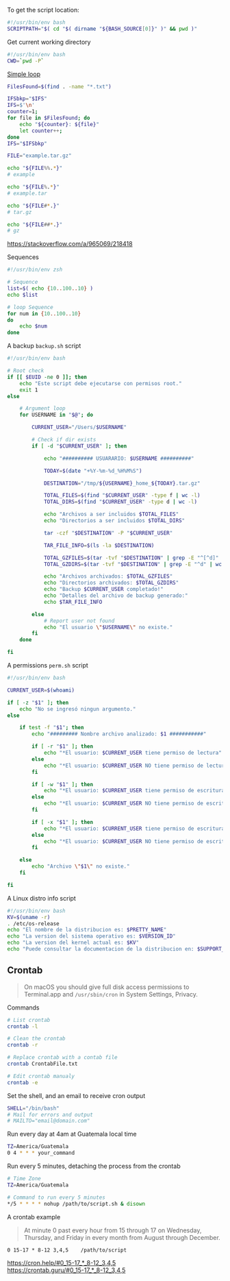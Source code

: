 To get the script location:
```sh
#!/usr/bin/env bash
SCRIPTPATH="$( cd "$( dirname "${BASH_SOURCE[0]}" )" && pwd )"
```

Get current working directory
```sh
#!/usr/bin/env bash
CWD=`pwd -P`
```

[Simple loop](https://stackoverflow.com/a/41904013/218418)
```sh
FilesFound=$(find . -name "*.txt")

IFSbkp="$IFS"
IFS=$'\n'
counter=1;
for file in $FilesFound; do
	echo "${counter}: ${file}"
	let counter++;
done
IFS="$IFSbkp"
```

```sh
FILE="example.tar.gz"

echo "${FILE%%.*}"
# example

echo "${FILE%.*}"
# example.tar

echo "${FILE#*.}"
# tar.gz

echo "${FILE##*.}"
# gz
```

https://stackoverflow.com/a/965069/218418

Sequences
```sh
#!/usr/bin/env zsh

# Sequence
list=$( echo {10..100..10} )
echo $list

# loop Sequence
for num in {10..100..10}
do
	echo $num
done
```

A backup `backup.sh` script
```sh
#!/usr/bin/env bash

# Root check
if [[ $EUID -ne 0 ]]; then
	echo "Este script debe ejecutarse con permisos root." 
	exit 1
else

	# Argument loop
	for USERNAME in "$@"; do

		CURRENT_USER="/Users/$USERNAME"

		# Check if dir exists
		if [ -d "$CURRENT_USER" ]; then

			echo "########## USUARARIO: $USERNAME ##########"

			TODAY=$(date "+%Y-%m-%d_%H%M%S")

			DESTINATION="/tmp/${USERNAME}_home_${TODAY}.tar.gz"

			TOTAL_FILES=$(find "$CURRENT_USER" -type f | wc -l)
			TOTAL_DIRS=$(find "$CURRENT_USER" -type d | wc -l)

			echo "Archivos a ser incluidos $TOTAL_FILES"
			echo "Directorios a ser incluidos $TOTAL_DIRS"

			tar -czf "$DESTINATION" -P "$CURRENT_USER"

			TAR_FILE_INFO=$(ls -la $DESTINATION)

			TOTAL_GZFILES=$(tar -tvf "$DESTINATION" | grep -E "^[^d]" | wc -l)
			TOTAL_GZDIRS=$(tar -tvf "$DESTINATION" | grep -E "^d" | wc -l)

			echo "Archivos archivados: $TOTAL_GZFILES"
			echo "Directorios archivados: $TOTAL_GZDIRS"
			echo "Backup $CURRENT_USER completado!"
			echo "Detalles del archivo de backup generado:"
			echo $TAR_FILE_INFO

		else
			# Report user not found
			echo "El usuario \"$USERNAME\" no existe."
		fi
	done

fi

```

A permissions `perm.sh` script
```sh
#!/usr/bin/env bash

CURRENT_USER=$(whoami)

if [ -z "$1" ]; then
	echo "No se ingresó ningun argumento."
else

	if test -f "$1"; then
		echo "######### Nombre archivo analizado: $1 ###########"

		if [ -r "$1" ]; then
			echo "*El usuario: $CURRENT_USER tiene permiso de lectura"
		else
			echo "*El usuario: $CURRENT_USER NO tiene permiso de lectura"
		fi

		if [ -w "$1" ]; then
			echo "*El usuario: $CURRENT_USER tiene permiso de escritura"
		else
			echo "*El usuario: $CURRENT_USER NO tiene permiso de escritura"
		fi

		if [ -x "$1" ]; then
			echo "*El usuario: $CURRENT_USER tiene permiso de escritura"
		else
			echo "*El usuario: $CURRENT_USER NO tiene permiso de escritura"
		fi

	else
		echo "Archivo \"$1\" no existe."
	fi

fi

```

A Linux distro info script
```sh
#!/usr/bin/env bash
KV=$(uname -r)
. /etc/os-release
echo "El nombre de la distribucion es: $PRETTY_NAME"
echo "La version del sistema operativo es: $VERSION_ID"
echo "La version del kernel actual es: $KV"
echo "Puede consultar la documentacion de la distribucion en: $SUPPORT_URL"

```

## Crontab

> On macOS you should give full disk access permissions to Terminal.app and `/usr/sbin/cron` in System Settings, Privacy.

Commands
```sh
# List crontab
crontab -l

# Clean the crontab
crontab -r

# Replace crontab with a contab file
crontab CrontabFile.txt

# Edit crontab manualy
crontab -e
```

Set the shell, and an email to receive cron output
```sh
SHELL="/bin/bash"
# Mail for errors and output
# MAILTO="email@domain.com"
```

Run every day at 4am at Guatemala local time
```sh
TZ=America/Guatemala
0 4 * * * your_command
```

Run every 5 minutes, detaching the process from the crontab
```sh
# Time Zone
TZ=America/Guatemala

# Command to run every 5 minutes
*/5 * * * * nohup /path/to/script.sh & disown
```

A crontab example
> At minute 0 past every hour from 15 through 17 on Wednesday, Thursday, and Friday in every month from August through December.
```
0 15-17 * 8-12 3,4,5 	/path/to/script
```
https://cron.help/#0_15-17_*_8-12_3,4,5  
https://crontab.guru/#0_15-17_*_8-12_3,4,5  
